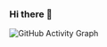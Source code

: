 ### Hi there 👋





![GitHub Activity Graph](https://activity-graph.herokuapp.com/graph?username=pramodpm-Settyl)
